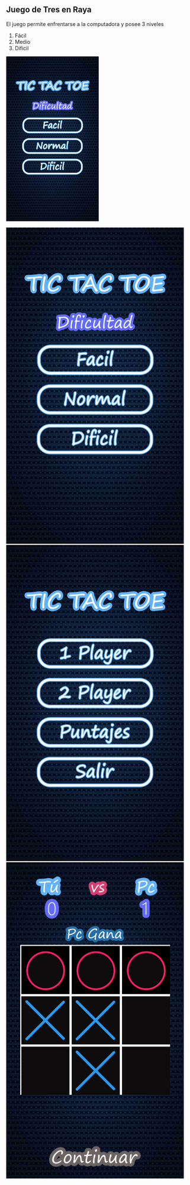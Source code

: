 ## Juego de Tres en Raya
El juego permite enfrentarse a la computadora y posee 3 niveles

1. Fácil
2. Medio
3. Difícil

<img src="https://raw.githubusercontent.com/JoseSp95/Tres-en-Raya/master/img1.png" 
    alt="Drawing" style="width: 250px;margin= auto 0;"/>


![img1](https://raw.githubusercontent.com/JoseSp95/Tres-en-Raya/master/img1.png)
![img2](https://raw.githubusercontent.com/JoseSp95/Tres-en-Raya/master/img2.png)
![img3](https://raw.githubusercontent.com/JoseSp95/Tres-en-Raya/master/img3.png)
